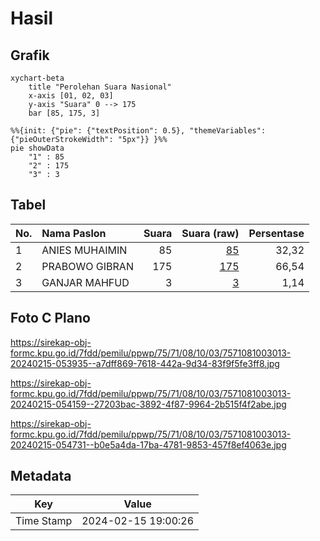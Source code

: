 # Hasil

## Grafik

```mermaid
xychart-beta
    title "Perolehan Suara Nasional"
    x-axis [01, 02, 03]
    y-axis "Suara" 0 --> 175
    bar [85, 175, 3]
```

```mermaid
%%{init: {"pie": {"textPosition": 0.5}, "themeVariables": {"pieOuterStrokeWidth": "5px"}} }%%
pie showData
    "1" : 85
    "2" : 175
    "3" : 3
```

## Tabel

| No. | Nama Paslon    | Suara | Suara (raw) | Persentase |
|:--- |:-------------- | -----:| -----------:| ----------:|
| 1   | ANIES MUHAIMIN | 85    | [85][p-1]   | 32,32      |
| 2   | PRABOWO GIBRAN | 175   | [175][p-2]  | 66,54      |
| 3   | GANJAR MAHFUD  | 3     | [3][p-3]    | 1,14       |


[p-1]: https://github.com/gigit-pemilu/pemilu-2024/blob/main/pilpres/hitung-suara/sub/75-gorontalo/sub/71-kota-gorontalo/sub/08-dumbo-raya/sub/1003-talumolo/sub/013-tps/sub/paslon-1.txt
[p-2]: https://github.com/gigit-pemilu/pemilu-2024/blob/main/pilpres/hitung-suara/sub/75-gorontalo/sub/71-kota-gorontalo/sub/08-dumbo-raya/sub/1003-talumolo/sub/013-tps/sub/paslon-2.txt
[p-3]: https://github.com/gigit-pemilu/pemilu-2024/blob/main/pilpres/hitung-suara/sub/75-gorontalo/sub/71-kota-gorontalo/sub/08-dumbo-raya/sub/1003-talumolo/sub/013-tps/sub/paslon-3.txt

## Foto C Plano

https://sirekap-obj-formc.kpu.go.id/7fdd/pemilu/ppwp/75/71/08/10/03/7571081003013-20240215-053935--a7dff869-7618-442a-9d34-83f9f5fe3ff8.jpg

https://sirekap-obj-formc.kpu.go.id/7fdd/pemilu/ppwp/75/71/08/10/03/7571081003013-20240215-054159--27203bac-3892-4f87-9964-2b515f4f2abe.jpg

https://sirekap-obj-formc.kpu.go.id/7fdd/pemilu/ppwp/75/71/08/10/03/7571081003013-20240215-054731--b0e5a4da-17ba-4781-9853-457f8ef4063e.jpg


## Metadata

| Key        | Value               |
| ---------- | ------------------- |
| Time Stamp | 2024-02-15 19:00:26 |



